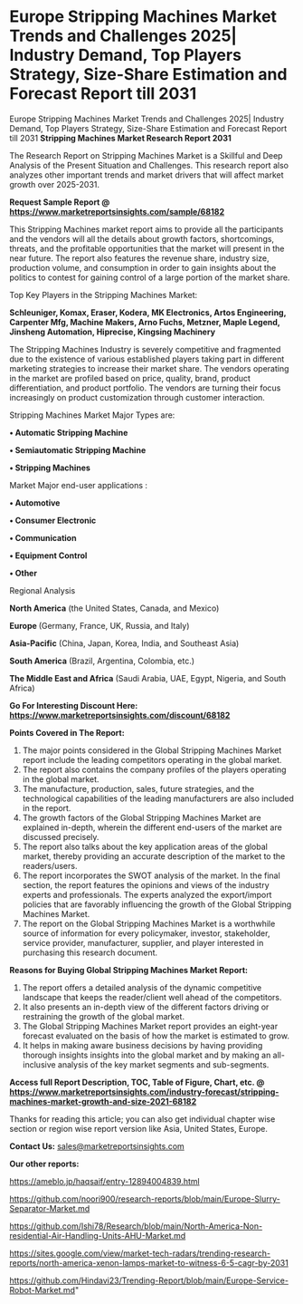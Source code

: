 # Europe Stripping Machines Market Trends and Challenges 2025| Industry Demand, Top Players Strategy, Size-Share Estimation and Forecast Report till 2031
Europe Stripping Machines Market Trends and Challenges 2025| Industry Demand, Top Players Strategy, Size-Share Estimation and Forecast Report till 2031
<strong>Stripping Machines Market Research Report 2031</strong>

The Research Report on Stripping Machines Market is a Skillful and Deep Analysis of the Present Situation and Challenges. This research report also analyzes other important trends and market drivers that will affect market growth over 2025-2031.

<strong>Request Sample Report @ <a href=https://www.marketreportsinsights.com/sample/68182>https://www.marketreportsinsights.com/sample/68182</a></strong>

This Stripping Machines market report aims to provide all the participants and the vendors will all the details about growth factors, shortcomings, threats, and the profitable opportunities that the market will present in the near future. The report also features the revenue share, industry size, production volume, and consumption in order to gain insights about the politics to contest for gaining control of a large portion of the market share.

Top Key Players in the Stripping Machines Market:

<strong>Schleuniger, Komax, Eraser, Kodera, MK Electronics, Artos Engineering, Carpenter Mfg, Machine Makers, Arno Fuchs, Metzner, Maple Legend, Jinsheng Automation, Hiprecise, Kingsing Machinery</strong>

The Stripping Machines Industry is severely competitive and fragmented due to the existence of various established players taking part in different marketing strategies to increase their market share. The vendors operating in the market are profiled based on price, quality, brand, product differentiation, and product portfolio. The vendors are turning their focus increasingly on product customization through customer interaction.

Stripping Machines Market Major Types are:

<strong>• Automatic Stripping Machine

• Semiautomatic Stripping Machine

• Stripping Machines</strong>

Market Major end-user applications :

<strong>• Automotive

• Consumer Electronic

• Communication

• Equipment Control

• Other</strong>

Regional Analysis

</u><strong><b>North America</b></strong> (the United States, Canada, and Mexico)

<strong><b>Europe </b></strong>(Germany, France, UK, Russia, and Italy)

<strong><b>Asia-Pacific</b></strong> (China, Japan, Korea, India, and Southeast Asia)

<strong><b>South America</b></strong> (Brazil, Argentina, Colombia, etc.)

<strong><b>The Middle East and Africa</b></strong> (Saudi Arabia, UAE, Egypt, Nigeria, and South Africa)

<strong>Go For Interesting Discount Here: <a href=https://www.marketreportsinsights.com/discount/68182>https://www.marketreportsinsights.com/discount/68182</a></strong>

<strong>Points Covered in The Report:</strong>
<ol>
  <li>The major points considered in the Global Stripping Machines Market report include the leading competitors operating in the global market.</li>
  <li>The report also contains the company profiles of the players operating in the global market.</li>
  <li>The manufacture, production, sales, future strategies, and the technological capabilities of the leading manufacturers are also included in the report.</li>
  <li>The growth factors of the Global Stripping Machines Market are explained in-depth, wherein the different end-users of the market are discussed precisely.</li>
  <li>The report also talks about the key application areas of the global market, thereby providing an accurate description of the market to the readers/users.</li>
  <li>The report incorporates the SWOT analysis of the market. In the final section, the report features the opinions and views of the industry experts and professionals. The experts analyzed the export/import policies that are favorably influencing the growth of the Global Stripping Machines Market.</li>
  <li>The report on the Global Stripping Machines Market is a worthwhile source of information for every policymaker, investor, stakeholder, service provider, manufacturer, supplier, and player interested in purchasing this research document.</li>
</ol>
<strong>Reasons for Buying Global Stripping Machines Market Report:</strong>

<ol>
  <li>The report offers a detailed analysis of the dynamic competitive landscape that keeps the reader/client well ahead of the competitors.</li>
  <li>It also presents an in-depth view of the different factors driving or restraining the growth of the global market.</li>
  <li>The Global Stripping Machines Market report provides an eight-year forecast evaluated on the basis of how the market is estimated to grow.</li>
  <li>It helps in making aware business decisions by having providing thorough insights insights into the global market and by making an all-inclusive analysis of the key market segments and sub-segments.</li>
</ol>
<strong>Access full Report Description, TOC, Table of Figure, Chart, etc. @ <a href=https://www.marketreportsinsights.com/industry-forecast/stripping-machines-market-growth-and-size-2021-68182>https://www.marketreportsinsights.com/industry-forecast/stripping-machines-market-growth-and-size-2021-68182</a></strong>


Thanks for reading this article; you can also get individual chapter wise section or region wise report version like Asia, United States, Europe.

<strong>Contact Us:</strong>
sales@marketreportsinsights.com

<strong>Our other reports:</strong>

<a href=https://ameblo.jp/haqsaif/entry-12894004839.html>https://ameblo.jp/haqsaif/entry-12894004839.html</a>

<a href=https://github.com/noori900/research-reports/blob/main/Europe-Slurry-Separator-Market.md>https://github.com/noori900/research-reports/blob/main/Europe-Slurry-Separator-Market.md</a>

<a href=https://github.com/Ishi78/Research/blob/main/North-America-Non-residential-Air-Handling-Units-AHU-Market.md>https://github.com/Ishi78/Research/blob/main/North-America-Non-residential-Air-Handling-Units-AHU-Market.md</a>

<a href=https://sites.google.com/view/market-tech-radars/trending-research-reports/north-america-xenon-lamps-market-to-witness-6-5-cagr-by-2031>https://sites.google.com/view/market-tech-radars/trending-research-reports/north-america-xenon-lamps-market-to-witness-6-5-cagr-by-2031</a>

<a href=https://github.com/Hindavi23/Trending-Report/blob/main/Europe-Service-Robot-Market.md>https://github.com/Hindavi23/Trending-Report/blob/main/Europe-Service-Robot-Market.md</a>"
